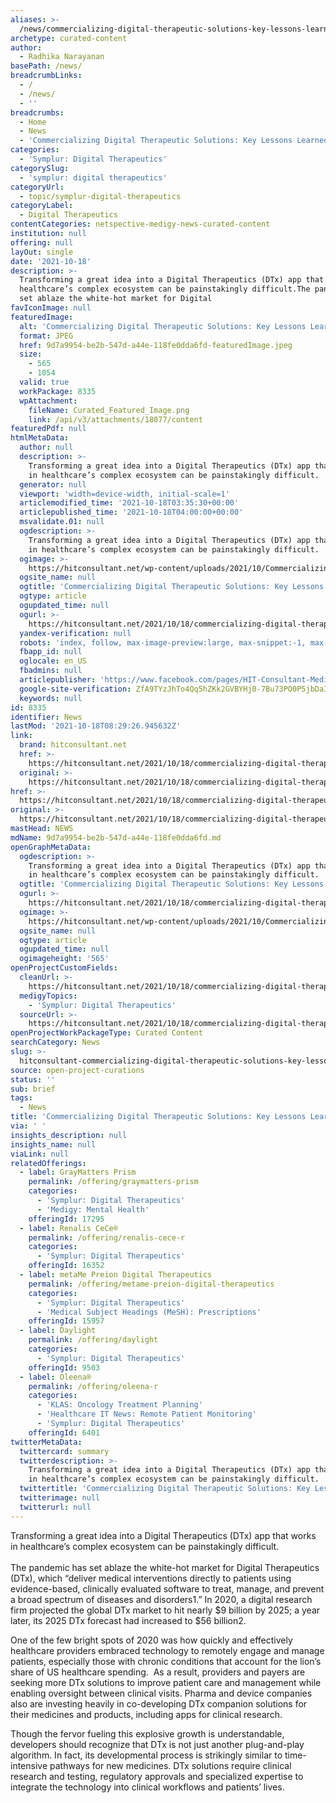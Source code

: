 ```yaml
---
aliases: >-
  /news/commercializing-digital-therapeutic-solutions-key-lessons-learned-to-watch
archetype: curated-content
author:
  - Radhika Narayanan
basePath: /news/
breadcrumbLinks:
  - /
  - /news/
  - ''
breadcrumbs:
  - Home
  - News
  - 'Commercializing Digital Therapeutic Solutions: Key Lessons Learned to Watch'
categories:
  - 'Symplur: Digital Therapeutics'
categorySlug:
  - 'symplur: digital therapeutics'
categoryUrl:
  - topic/symplur-digital-therapeutics
categoryLabel:
  - Digital Therapeutics
contentCategories: netspective-medigy-news-curated-content
institution: null
offering: null
layOut: single
date: '2021-10-18'
description: >-
  Transforming a great idea into a Digital Therapeutics (DTx) app that works in
  healthcare’s complex ecosystem can be painstakingly difficult.The pandemic has
  set ablaze the white-hot market for Digital
favIconImage: null
featuredImage:
  alt: 'Commercializing Digital Therapeutic Solutions: Key Lessons Learned to Watch'
  format: JPEG
  href: 9d7a9954-be2b-547d-a44e-118fe0dda6fd-featuredImage.jpeg
  size:
    - 565
    - 1054
  valid: true
  workPackage: 8335
  wpAttachment:
    fileName: Curated_Featured_Image.png
    link: /api/v3/attachments/18077/content
featuredPdf: null
htmlMetaData:
  author: null
  description: >-
    Transforming a great idea into a Digital Therapeutics (DTx) app that works
    in healthcare’s complex ecosystem can be painstakingly difficult.
  generator: null
  viewport: 'width=device-width, initial-scale=1'
  articlemodified_time: '2021-10-18T03:35:30+00:00'
  articlepublished_time: '2021-10-18T04:00:00+00:00'
  msvalidate.01: null
  ogdescription: >-
    Transforming a great idea into a Digital Therapeutics (DTx) app that works
    in healthcare’s complex ecosystem can be painstakingly difficult.
  ogimage: >-
    https://hitconsultant.net/wp-content/uploads/2021/10/Commercializing-Digital-Therapeutic-Solutions.png
  ogsite_name: null
  ogtitle: 'Commercializing Digital Therapeutic Solutions: Key Lessons Learned to Watch'
  ogtype: article
  ogupdated_time: null
  ogurl: >-
    https://hitconsultant.net/2021/10/18/commercializing-digital-therapeutic-solutions-key-lessons-learned-to-watch/
  yandex-verification: null
  robots: 'index, follow, max-image-preview:large, max-snippet:-1, max-video-preview:-1'
  fbapp_id: null
  oglocale: en_US
  fbadmins: null
  articlepublisher: 'https://www.facebook.com/pages/HIT-Consultant-Media/302199219847409'
  google-site-verification: ZfA9TYzJhTo4Qq5hZKk2GVBYHj0-7Bu73PO0P5jbDaI
  keywords: null
id: 8335
identifier: News
lastMod: '2021-10-18T08:29:26.945632Z'
link:
  brand: hitconsultant.net
  href: >-
    https://hitconsultant.net/2021/10/18/commercializing-digital-therapeutic-solutions-key-lessons-learned-to-watch/#.YW0vFBrMJPY
  original: >-
    https://hitconsultant.net/2021/10/18/commercializing-digital-therapeutic-solutions-key-lessons-learned-to-watch/#.YW0vFBrMJPY
href: >-
  https://hitconsultant.net/2021/10/18/commercializing-digital-therapeutic-solutions-key-lessons-learned-to-watch/#.YW0vFBrMJPY
original: >-
  https://hitconsultant.net/2021/10/18/commercializing-digital-therapeutic-solutions-key-lessons-learned-to-watch/#.YW0vFBrMJPY
mastHead: NEWS
mdName: 9d7a9954-be2b-547d-a44e-118fe0dda6fd.md
openGraphMetaData:
  ogdescription: >-
    Transforming a great idea into a Digital Therapeutics (DTx) app that works
    in healthcare’s complex ecosystem can be painstakingly difficult.
  ogtitle: 'Commercializing Digital Therapeutic Solutions: Key Lessons Learned to Watch'
  ogurl: >-
    https://hitconsultant.net/2021/10/18/commercializing-digital-therapeutic-solutions-key-lessons-learned-to-watch/
  ogimage: >-
    https://hitconsultant.net/wp-content/uploads/2021/10/Commercializing-Digital-Therapeutic-Solutions.png
  ogsite_name: null
  ogtype: article
  ogupdated_time: null
  ogimageheight: '565'
openProjectCustomFields:
  cleanUrl: >-
    https://hitconsultant.net/2021/10/18/commercializing-digital-therapeutic-solutions-key-lessons-learned-to-watch/#.YW0vFBrMJPY
  medigyTopics:
    - 'Symplur: Digital Therapeutics'
  sourceUrl: >-
    https://hitconsultant.net/2021/10/18/commercializing-digital-therapeutic-solutions-key-lessons-learned-to-watch/#.YW0vFBrMJPY
openProjectWorkPackageType: Curated Content
searchCategory: News
slug: >-
  hitconsultant-commercializing-digital-therapeutic-solutions-key-lessons-learned-to-watch
source: open-project-curations
status: ''
sub: brief
tags:
  - News
title: 'Commercializing Digital Therapeutic Solutions: Key Lessons Learned to Watch'
via: ' '
insights_description: null
insights_name: null
viaLink: null
relatedOfferings:
  - label: GrayMatters Prism
    permalink: /offering/graymatters-prism
    categories:
      - 'Symplur: Digital Therapeutics'
      - 'Medigy: Mental Health'
    offeringId: 17295
  - label: Renalis CeCe®
    permalink: /offering/renalis-cece-r
    categories:
      - 'Symplur: Digital Therapeutics'
    offeringId: 16352
  - label: metaMe Preion Digital Therapeutics
    permalink: /offering/metame-preion-digital-therapeutics
    categories:
      - 'Symplur: Digital Therapeutics'
      - 'Medical Subject Headings (MeSH): Prescriptions'
    offeringId: 15957
  - label: Daylight
    permalink: /offering/daylight
    categories:
      - 'Symplur: Digital Therapeutics'
    offeringId: 9503
  - label: Oleena®
    permalink: /offering/oleena-r
    categories:
      - 'KLAS: Oncology Treatment Planning'
      - 'Healthcare IT News: Remote Patient Monitoring'
      - 'Symplur: Digital Therapeutics'
    offeringId: 6401
twitterMetaData:
  twittercard: summary
  twitterdescription: >-
    Transforming a great idea into a Digital Therapeutics (DTx) app that works
    in healthcare’s complex ecosystem can be painstakingly difficult.
  twittertitle: 'Commercializing Digital Therapeutic Solutions: Key Lessons Learned to Watch'
  twitterimage: null
  twitterurl: null
---
```

<p>Transforming a great idea into a Digital Therapeutics (DTx) app that works in healthcare’s complex ecosystem can be painstakingly difficult.<br><br>The pandemic has set ablaze the white-hot market for Digital Therapeutics (DTx), which “deliver medical interventions directly to patients using evidence-based, clinically evaluated software to treat, manage, and prevent a broad spectrum of diseases and disorders1.” In 2020, a digital research firm projected the global DTx market to hit nearly $9 billion by 2025; a year later, its 2025 DTx forecast had increased to $56 billion2.</p><p>One of the few bright spots of 2020 was how quickly and effectively healthcare providers embraced technology to remotely engage and manage patients, especially those with chronic conditions that account for the lion’s share of US healthcare spending.&nbsp; As a result, providers and payers are seeking more DTx solutions to improve patient care and management while enabling oversight between clinical visits. Pharma and device companies also are investing heavily in co-developing DTx companion solutions for their medicines and products, including apps for clinical research.</p><p>Though the fervor fueling this explosive growth is understandable, developers should recognize that DTx is not just another plug-and-play algorithm. In fact, its developmental process is strikingly similar to time-intensive pathways for new medicines. DTx solutions require clinical research and testing, regulatory approvals and specialized expertise to integrate the technology into clinical workflows and patients’ lives.&nbsp;<br>&nbsp;</p>